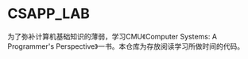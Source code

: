 # CSAPP_LAB

为了弥补计算机基础知识的薄弱，学习CMU《Computer Systems: A Programmer's Perspective》一书。本仓库为存放阅读学习所做时间的代码。